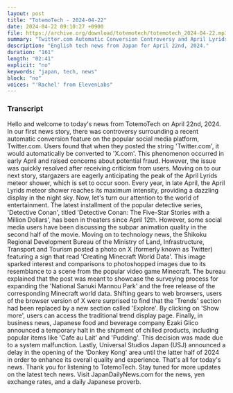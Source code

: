 ```yaml
---
layout: post
title: "TotemoTech - 2024-04-22"
date: 2024-04-22 09:10:27 +0900
file: https://archive.org/download/totemotech/totemotech_2024-04-22.mp3
summary: "Twitter.com Automatic Conversion Controversy and April Lyrids Meteor Shower Peak, & more…"
description: "English tech news from Japan for April 22nd, 2024."
duration: "161"
length: "02:41"
explicit: "no"
keywords: "japan, tech, news"
block: "no"
voices: "'Rachel' from ElevenLabs"
---
```


### Transcript

Hello and welcome to today's news from TotemoTech on April 22nd, 2024. In our first news story, there was controversy surrounding a recent automatic conversion feature on the popular social media platform, Twitter.com. Users found that when they posted the string 'Twitter.com', it would automatically be converted to 'X.com'. This phenomenon occurred in early April and raised concerns about potential fraud. However, the issue was quickly resolved after receiving criticism from users. Moving on to our next story, stargazers are eagerly anticipating the peak of the April Lyrids meteor shower, which is set to occur soon. Every year, in late April, the April Lyrids meteor shower reaches its maximum intensity, providing a dazzling display in the night sky. Now, let's turn our attention to the world of entertainment. The latest installment of the popular detective series, 'Detective Conan', titled 'Detective Conan: The Five-Star Stories with a Million Dollars', has been in theaters since April 12th. However, some social media users have been discussing the subpar animation quality in the second half of the movie. Moving on to technology news, the Shikoku Regional Development Bureau of the Ministry of Land, Infrastructure, Transport and Tourism posted a photo on X (formerly known as Twitter) featuring a sign that read 'Creating Minecraft World Data'. This image sparked interest and comparisons to photoshopped images due to its resemblance to a scene from the popular video game Minecraft. The bureau explained that the post was meant to showcase the surveying process for expanding the 'National Sanuki Mannou Park' and the free release of the corresponding Minecraft world data. Shifting gears to web browsers, users of the browser version of X were surprised to find that the 'Trends' section had been replaced by a new section called 'Explore'. By clicking on 'Show more', users can access the traditional trend display page. Finally, in business news, Japanese food and beverage company Ezaki Glico announced a temporary halt in the shipment of chilled products, including popular items like 'Cafe au Lait' and 'Pudding'. This decision was made due to a system malfunction. Lastly, Universal Studios Japan (USJ) announced a delay in the opening of the 'Donkey Kong' area until the latter half of 2024 in order to enhance its overall quality and experience. That's all for today's news. Thank you for listening to TotemoTech. Stay tuned for more updates on the latest tech news.   Visit JapanDailyNews.com for the news, yen exchange rates, and a daily Japanese proverb.
